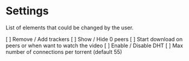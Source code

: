 # Settings

List of elements that could be changed by the user.

[ ] Remove / Add trackers
[ ] Show / Hide 0 peers
[ ] Start download on peers or when want to watch the video
[ ] Enable / Disable DHT
[ ] Max number of connections per torrent (default 55)
